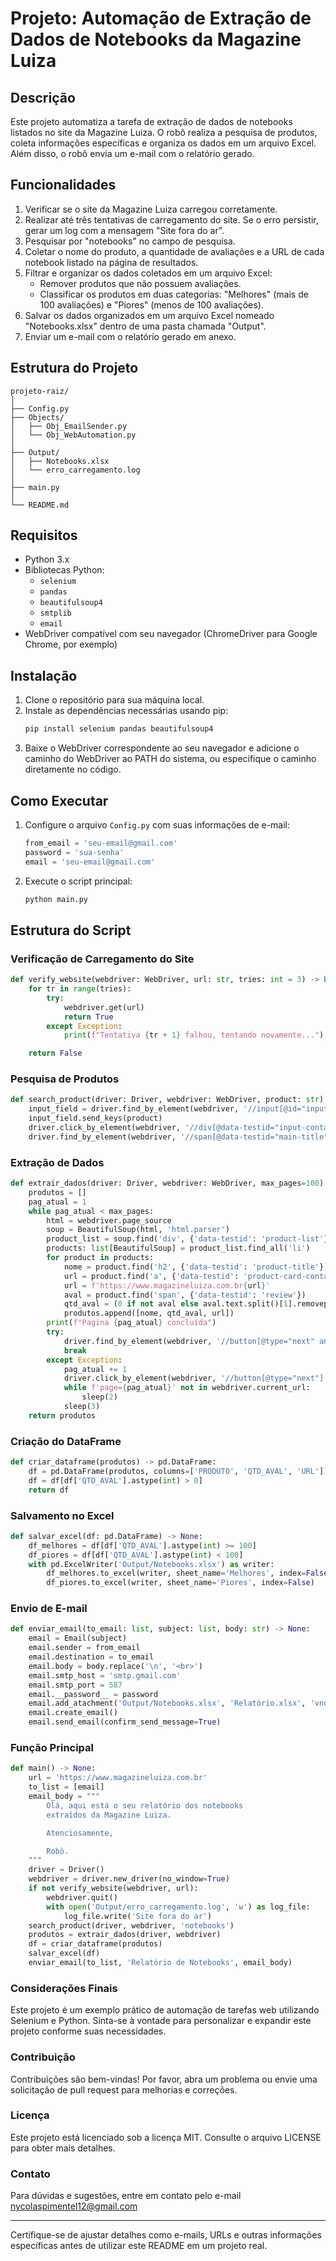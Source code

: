 # Projeto: Automação de Extração de Dados de Notebooks da Magazine Luiza

## Descrição
Este projeto automatiza a tarefa de extração de dados de notebooks listados no site da Magazine Luiza. O robô realiza a pesquisa de produtos, coleta informações específicas e organiza os dados em um arquivo Excel. Além disso, o robô envia um e-mail com o relatório gerado.

## Funcionalidades
1. Verificar se o site da Magazine Luiza carregou corretamente.
2. Realizar até três tentativas de carregamento do site. Se o erro persistir, gerar um log com a mensagem "Site fora do ar".
3. Pesquisar por "notebooks" no campo de pesquisa.
4. Coletar o nome do produto, a quantidade de avaliações e a URL de cada notebook listado na página de resultados.
5. Filtrar e organizar os dados coletados em um arquivo Excel:
    - Remover produtos que não possuem avaliações.
    - Classificar os produtos em duas categorias: "Melhores" (mais de 100 avaliações) e "Piores" (menos de 100 avaliações).
6. Salvar os dados organizados em um arquivo Excel nomeado "Notebooks.xlsx" dentro de uma pasta chamada "Output".
7. Enviar um e-mail com o relatório gerado em anexo.

## Estrutura do Projeto
```
projeto-raiz/
│
├── Config.py
├── Objects/
│   ├── Obj_EmailSender.py
│   └── Obj_WebAutomation.py
│
├── Output/
│   ├── Notebooks.xlsx
│   └── erro_carregamento.log
│
├── main.py
│
└── README.md
```

## Requisitos
- Python 3.x
- Bibliotecas Python:
  - `selenium`
  - `pandas`
  - `beautifulsoup4`
  - `smtplib`
  - `email`
- WebDriver compatível com seu navegador (ChromeDriver para Google Chrome, por exemplo)

## Instalação
1. Clone o repositório para sua máquina local.
2. Instale as dependências necessárias usando pip:
   ```bash
   pip install selenium pandas beautifulsoup4
   ```
3. Baixe o WebDriver correspondente ao seu navegador e adicione o caminho do WebDriver ao PATH do sistema, ou especifique o caminho diretamente no código.

## Como Executar
1. Configure o arquivo `Config.py` com suas informações de e-mail:
   ```python
   from_email = 'seu-email@gmail.com'
   password = 'sua-senha'
   email = 'seu-email@gmail.com'
   ```
2. Execute o script principal:
   ```bash
   python main.py
   ```

## Estrutura do Script

### Verificação de Carregamento do Site
```python
def verify_website(webdriver: WebDriver, url: str, tries: int = 3) -> bool:
    for tr in range(tries):
        try:
            webdriver.get(url)
            return True
        except Exception:
            print(f"Tentativa {tr + 1} falhou, tentando novamente...")

    return False
```

### Pesquisa de Produtos
```python
def search_product(driver: Driver, webdriver: WebDriver, product: str) -> None:
    input_field = driver.find_by_element(webdriver, '//input[@id="input-search"]', wait=5)
    input_field.send_keys(product)
    driver.click_by_element(webdriver, '//div[@data-testid="input-container"]//*[name()="svg"]')
    driver.find_by_element(webdriver, '//span[@data-testid="main-title"]', wait=10)
```

### Extração de Dados
```python
def extrair_dados(driver: Driver, webdriver: WebDriver, max_pages=100) -> list:
    produtos = []
    pag_atual = 1
    while pag_atual < max_pages:
        html = webdriver.page_source
        soup = BeautifulSoup(html, 'html.parser')
        product_list = soup.find('div', {'data-testid': 'product-list'})
        products: list[BeautifulSoup] = product_list.find_all('li')
        for product in products:
            nome = product.find('h2', {'data-testid': 'product-title'}).text
            url = product.find('a', {'data-testid': 'product-card-container'}).get('href')
            url = f'https://www.magazineluiza.com.br{url}'
            aval = product.find('span', {'data-testid': 'review'})
            qtd_aval = (0 if not aval else aval.text.split()[1].removeprefix('(').removesuffix(')'))
            produtos.append([nome, qtd_aval, url])
        print(f"Pagina {pag_atual} concluída")
        try:
            driver.find_by_element(webdriver, '//button[@type="next" and @disabled]')
            break
        except Exception:
            pag_atual += 1
            driver.click_by_element(webdriver, '//button[@type="next"]', wait=5)
            while f'page={pag_atual}' not in webdriver.current_url:
                sleep(2)
            sleep(3)
    return produtos
```

### Criação do DataFrame
```python
def criar_dataframe(produtos) -> pd.DataFrame:
    df = pd.DataFrame(produtos, columns=['PRODUTO', 'QTD_AVAL', 'URL'])
    df = df[df['QTD_AVAL'].astype(int) > 0]
    return df
```

### Salvamento no Excel
```python
def salvar_excel(df: pd.DataFrame) -> None:
    df_melhores = df[df['QTD_AVAL'].astype(int) >= 100]
    df_piores = df[df['QTD_AVAL'].astype(int) < 100]
    with pd.ExcelWriter('Output/Notebooks.xlsx') as writer:
        df_melhores.to_excel(writer, sheet_name='Melhores', index=False)
        df_piores.to_excel(writer, sheet_name='Piores', index=False)
```

### Envio de E-mail
```python
def enviar_email(to_email: list, subject: list, body: str) -> None:
    email = Email(subject)
    email.sender = from_email
    email.destination = to_email
    email.body = body.replace('\n', '<br>')
    email.smtp_host = 'smtp.gmail.com'
    email.smtp_port = 587
    email.__password__ = password
    email.add_atachment('Output/Notebooks.xlsx', 'Relatório.xlsx', 'vnd.ms-excel')
    email.create_email()
    email.send_email(confirm_send_message=True)
```

### Função Principal
```python
def main() -> None:
    url = 'https://www.magazineluiza.com.br'
    to_list = [email]
    email_body = """
        Olá, aqui está o seu relatório dos notebooks
        extraídos da Magazine Luiza.

        Atenciosamente,

        Robô.
    """
    driver = Driver()
    webdriver = driver.new_driver(no_window=True)
    if not verify_website(webdriver, url):
        webdriver.quit()
        with open('Output/erro_carregamento.log', 'w') as log_file:
            log_file.write('Site fora do ar')
    search_product(driver, webdriver, 'notebooks')
    produtos = extrair_dados(driver, webdriver)
    df = criar_dataframe(produtos)
    salvar_excel(df)
    enviar_email(to_list, 'Relatório de Notebooks', email_body)
```

### Considerações Finais
Este projeto é um exemplo prático de automação de tarefas web utilizando Selenium e Python. Sinta-se à vontade para personalizar e expandir este projeto conforme suas necessidades.

### Contribuição
Contribuições são bem-vindas! Por favor, abra um problema ou envie uma solicitação de pull request para melhorias e correções.

### Licença
Este projeto está licenciado sob a licença MIT. Consulte o arquivo LICENSE para obter mais detalhes.

### Contato
Para dúvidas e sugestões, entre em contato pelo e-mail [nycolaspimentel12@gmail.com](mailto:nycolaspimentel12@gmail.com)

---

Certifique-se de ajustar detalhes como e-mails, URLs e outras informações específicas antes de utilizar este README em um projeto real.